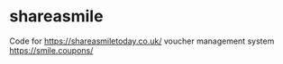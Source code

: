 # shareasmile
Code for https://shareasmiletoday.co.uk/ voucher management system
https://smile.coupons/
